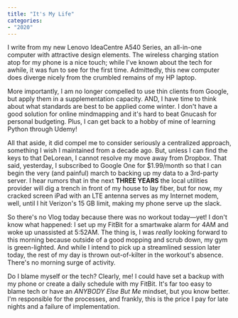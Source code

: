 ```yaml
---
title: "It's My Life"
categories:
- "2020"
---
```


I write from my new Lenovo IdeaCentre A540 Series, an all-in-one computer with attractive design elements.  The wireless charging station atop for my phone is a nice touch; while I've known about the tech for awhile, it was fun to see for the first time.  Admittedly, this new computer does diverge nicely from the crumbled remains of my HP laptop.

More importantly, I am no longer compelled to use thin clients from Google, but apply them in a supplementation capacity.  AND, I have time to think about what standards are best to be applied come winter.  I don't have a good solution for online mindmapping and it's hard to beat Gnucash for personal budgeting.  Plus, I can get back to a hobby of mine of learning Python through Udemy!

All that aside, it did compel me to consider seriously a centralized approach, something I wish I maintained from a decade ago.  But, unless I can find the keys to that DeLorean, I cannot resolve my move away from Dropbox. That said, yesterday, I subscribed to Google One for $1.99/month so that I can begin the very (and painful) march to backing up my data to a 3rd-party server.  I hear rumors that in the next **THREE YEARS** the local utilities provider will dig a trench in front of my house to lay fiber, but for now, my cracked screen iPad with an LTE antenna serves as my Internet modem, well, until I hit Verizon's 15 GB limit, making my phone serve up the slack.

So there's no Vlog today because there was no workout today—yet!  I don't know what happened:  I set up my FitBit for a smartwake alarm for 4AM and woke up unassisted at 5:52AM.  The thing is, I was *really* looking forward to this morning because outside of a good mopping and scrub down, my gym is green-lighted.  And while I intend to pick up a streamlined session later today, the rest of my day is thrown out-of-kilter in the workout's absence.  There's no morning surge of activity.

Do I blame myself or the tech?  Clearly, me!  I could have set a backup with my phone or create a daily schedule with my FitBit.  It's far too easy to blame tech or have an *ANYBODY Else But Me* mindset, but you know better.  I'm responsible for the processes, and frankly, this is the price I pay for late nights and a failure of implementation. 

